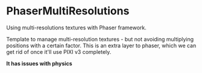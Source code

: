 # PhaserMultiResolutions
Using multi-resolutions textures with Phaser framework.

Template to manage multi-resolution textures - but not avoiding multiplying positions with a certain factor. This is an extra layer to phaser, which we can get rid of once it'll use PIXI v3 completely.

**It has issues with physics**
